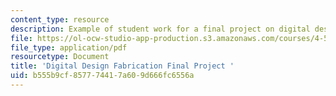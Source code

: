 ```yaml
---
content_type: resource
description: Example of student work for a final project on digital design fabrication.
file: https://ol-ocw-studio-app-production.s3.amazonaws.com/courses/4-510-digital-design-fabrication-fall-2008/b555b9cf857774417a609d666fc6556a_final_example4.pdf
file_type: application/pdf
resourcetype: Document
title: 'Digital Design Fabrication Final Project '
uid: b555b9cf-8577-7441-7a60-9d666fc6556a
---
```

